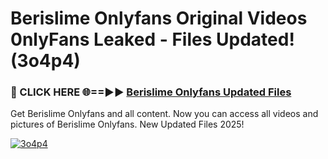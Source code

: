 # Berislime Onlyfans Original Videos 0nlyFans Leaked - Files Updated! (3o4p4)

<h3>🔴 CLICK HERE 🌐==►► <a href="https://tinyurl.com/ehrbuxhb" rel="nofollow">Berislime Onlyfans Updated Files</a></h3>

Get Berislime Onlyfans and all content. Now you can access all videos and pictures of Berislime Onlyfans. New Updated Files 2025!

[![3o4p4](https://i.imgur.com/lVYEuWS.gif)](https://tinyurl.com/ehrbuxhb)
